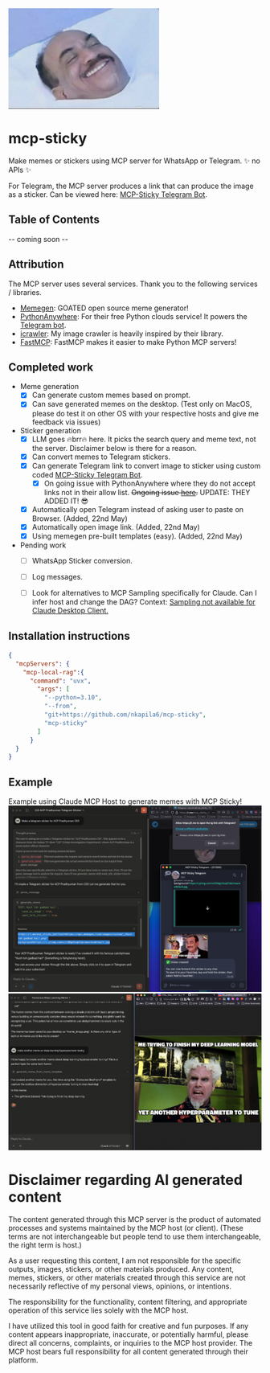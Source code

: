 <img src='images/banner.jpg' width='300' height='200'>

# mcp-sticky
Make memes or stickers using MCP server for WhatsApp or Telegram. ✨ no APIs ✨

For Telegram, the MCP server produces a link that can produce the image as a sticker. Can be viewed here: <a href="https://github.com/nkapila6/mcp-sticky-tele">MCP-Sticky Telegram Bot</a>.


## Table of Contents
-- coming soon --

## Attribution
The MCP server uses several services. Thank you to the following services / libraries.
- [Memegen](https://memegen.link/): GOATED open source meme generator!
- [PythonAnywhere](https://www.pythonanywhere.com/): For their free Python clouds service! It powers the [Telegram bot](https://github.com/nkapila6/mcp-sticky-tele).
- [icrawler](https://github.com/hellock/icrawler): My image crawler is heavily inspired by their library.
- [FastMCP](https://gofastmcp.com/getting-started/welcome): FastMCP makes it easier to make Python MCP servers!

## Completed work
- Meme generation
  - [x] Can generate custom memes based on prompt.
  - [x] Can save generated memes on the desktop. (Test only on MacOS, please do test it on other OS with your respective hosts and give me feedback via issues)
- Sticker generation
  - [x] LLM goes 🔥brr🔥 here. It picks the search query and meme text, not the server. Disclaimer below is there for a reason.
  - [x] Can convert memes to Telegram stickers.
  - [x] Can generate Telegram link to convert image to sticker using custom coded <a href="https://github.com/nkapila6/mcp-sticky-tele">MCP-Sticky Telegram Bot</a>.
    - [X] On going issue with PythonAnywhere where they do not accept links not in their allow list. ~~Ongoing issue [here](https://support.anaconda.com/hc/requests/77653).~~ UPDATE: THEY ADDED IT! 😎
  - [x] Automatically open Telegram instead of asking user to paste on Browser. (Added, 22nd May)
  - [x] Automatically open image link. (Added, 22nd May)
  - [x] Using memegen pre-built templates (easy). (Added, 22nd May)

- Pending work
  - [ ] WhatsApp Sticker conversion.
  - [ ] Log messages.
  
  - [ ] Look for alternatives to MCP Sampling specifically for Claude. Can I infer host and change the DAG? Context: [Sampling not available for Claude Desktop Client.](https://modelcontextprotocol.io/docs/concepts/sampling#sampling)

## Installation instructions
```json
{
  "mcpServers": {
    "mcp-local-rag":{
      "command": "uvx",
        "args": [
          "--python=3.10",
          "--from",
          "git+https://github.com/nkapila6/mcp-sticky",
          "mcp-sticky"
        ]
      }
  }
}
```

## Example
Example using Claude MCP Host to generate memes with MCP Sticky!
<img src='images/example.jpeg'>
<img src='images/example_2.jpg'>

# Disclaimer regarding AI generated content
The content generated through this MCP server is the product of automated processes and systems maintained by the MCP host (or client). (These terms are not interchangeable but people tend to use them interchangeable, the right term is host.)

As a user requesting this content, I am not responsible for the specific outputs, images, stickers, or other materials produced. Any content, memes, stickers, or other materials created through this service are not necessarily reflective of my personal views, opinions, or intentions. 

The responsibility for the functionality, content filtering, and appropriate operation of this service lies solely with the MCP host.

I have utilized this tool in good faith for creative and fun purposes. If any content appears inappropriate, inaccurate, or potentially harmful, please direct all concerns, complaints, or inquiries to the MCP host provider. The MCP host bears full responsibility for all content generated through their platform.